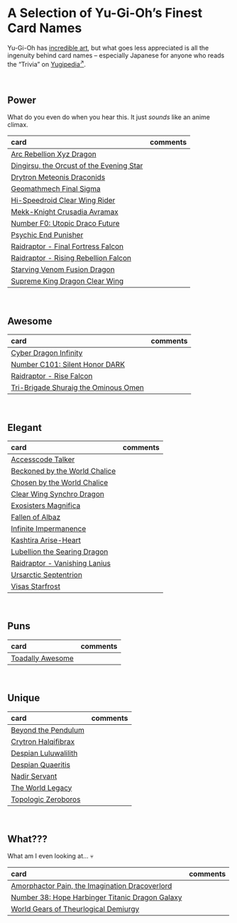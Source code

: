 # A Selection of Yu-Gi-Oh’s Finest Card Names
<!-- #SQUARK live!
| dest = yugioh/names
| desc = My favourite Yu-Gi-Oh card names
| style = yugioh
| index = yugioh
| shard = #INDEX / lists / opinion
-->

Yu-Gi-Oh has [incredible art](art.md), but what goes less appreciated is all the ingenuity behind card names – especially Japanese for anyone who reads the “Trivia” on [Yugipedia<sup>↗</sup>](https://yugipedia.com).


<br>


## Power

What do you even do when you hear this. It just *sounds* like an anime climax.

| card | comments |
| :--- | :------- |
| [Arc Rebellion Xyz Dragon](https://yugipedia.com/wiki/) | |
| [Dingirsu, the Orcust of the Evening Star](https://yugipedia.com/wiki/) | |
| [Drytron Meteonis Draconids](https://yugipedia.com/wiki/) | |
| [Geomathmech Final Sigma](https://yugipedia.com/wiki/) | |
| [Hi-Speedroid Clear Wing Rider](https://yugipedia.com/wiki/) | |
| [Mekk-Knight Crusadia Avramax](https://yugipedia.com/wiki/) | |
| [Number F0: Utopic Draco Future](https://yugipedia.com/wiki/) | |
| [Psychic End Punisher](https://yugipedia.com/wiki/) | |
| [Raidraptor - Final Fortress Falcon](https://yugipedia.com/wiki/) | |
| [Raidraptor - Rising Rebellion Falcon](https://yugipedia.com/wiki/) | |
| [Starving Venom Fusion Dragon](https://yugipedia.com/wiki/) | |
| [Supreme King Dragon Clear Wing](https://yugipedia.com/wiki/) | |


<br>


## Awesome

| card | comments |
| :--- | :------- |
| [Cyber Dragon Infinity](~) | |
| [Number C101: Silent Honor DARK](~) | |
| [Raidraptor - Rise Falcon](~) | |
| [Tri-Brigade Shuraig the Ominous Omen](~) | |


<br>


## Elegant

| card | comments |
| :--- | :------- |
| [Accesscode Talker](~) | |
| [Beckoned by the World Chalice](~) | |
| [Chosen by the World Chalice](~) | |
| [Clear Wing Synchro Dragon](~) | |
| [Exosisters Magnifica](~) | |
| [Fallen of Albaz](~) | |
| [Infinite Impermanence](~) | |
| [Kashtira Arise-Heart](~) | |
| [Lubellion the Searing Dragon](~) | |
| [Raidraptor - Vanishing Lanius](~) | |
| [Ursarctic Septentrion](~) | |
| [Visas Starfrost](~) | |


<br>


## Puns

| card | comments |
| :--- | :------- |
| [Toadally Awesome](~) | |


<br>


## Unique

| card | comments |
| :--- | :------- |
| [Beyond the Pendulum](~) | |
| [Crytron Halqifibrax](~) | |
| [Despian Luluwalilith](~) | |
| [Despian Quaeritis](~) | |
| [Nadir Servant](~) | |
| [The World Legacy](~) | |
| [Topologic Zeroboros](~) | |


<br>


## What???

What am I even looking at... 💀

| card | comments |
| :--- | :------- |
| [Amorphactor Pain, the Imagination Dracoverlord](~) | |
| [Number 38: Hope Harbinger Titanic Dragon Galaxy](~) | |
| [World Gears of Theurlogical Demiurgy](~) | |
